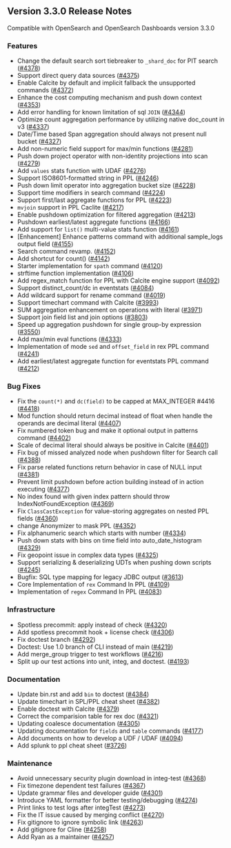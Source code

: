 ## Version 3.3.0 Release Notes

Compatible with OpenSearch and OpenSearch Dashboards version 3.3.0

### Features
* Change the default search sort tiebreaker to `_shard_doc` for PIT search ([#4378](https://github.com/opensearch-project/sql/pull/4378))
* Support direct query data sources ([#4375](https://github.com/opensearch-project/sql/pull/4375))
* Enable Calcite by default and implicit fallback the unsupported commands ([#4372](https://github.com/opensearch-project/sql/pull/4372))
* Enhance the cost computing mechanism and push down context ([#4353](https://github.com/opensearch-project/sql/pull/4353))
* Add error handling for known limitation of sql `JOIN` ([#4344](https://github.com/opensearch-project/sql/pull/4344))
* Optimize count aggregation performance by utilizing native doc_count in v3 ([#4337](https://github.com/opensearch-project/sql/pull/4337))
* Date/Time based Span aggregation should always not present null bucket ([#4327](https://github.com/opensearch-project/sql/pull/4327))
* Add non-numeric field support for max/min functions ([#4281](https://github.com/opensearch-project/sql/pull/4281))
* Push down project operator with non-identity projections into scan ([#4279](https://github.com/opensearch-project/sql/pull/4279))
* Add  `values` stats function with UDAF ([#4276](https://github.com/opensearch-project/sql/pull/4276))
* Support ISO8601-formatted string in PPL ([#4246](https://github.com/opensearch-project/sql/pull/4246))
* Push down limit operator into aggregation bucket size ([#4228](https://github.com/opensearch-project/sql/pull/4228))
* Support time modifiers in search command ([#4224](https://github.com/opensearch-project/sql/pull/4224))
* Support first/last aggregate functions for PPL ([#4223](https://github.com/opensearch-project/sql/pull/4223))
* `mvjoin` support in PPL Caclite ([#4217](https://github.com/opensearch-project/sql/pull/4217))
* Enable pushdown optimization for filtered aggregation ([#4213](https://github.com/opensearch-project/sql/pull/4213))
* Pushdown earliest/latest aggregate functions ([#4166](https://github.com/opensearch-project/sql/pull/4166))
* Add support for `list()` multi-value stats function ([#4161](https://github.com/opensearch-project/sql/pull/4161))
* [Enhancement] Enhance patterns command with additional sample_logs output field ([#4155](https://github.com/opensearch-project/sql/pull/4155))
* Search command revamp. ([#4152](https://github.com/opensearch-project/sql/pull/4152))
* Add shortcut for count() ([#4142](https://github.com/opensearch-project/sql/pull/4142))
* Starter implementation for `spath` command ([#4120](https://github.com/opensearch-project/sql/pull/4120))
* strftime function implementation ([#4106](https://github.com/opensearch-project/sql/pull/4106))
* Add regex_match function for PPL with Calcite engine support ([#4092](https://github.com/opensearch-project/sql/pull/4092))
* Support distinct_count/dc in eventstats ([#4084](https://github.com/opensearch-project/sql/pull/4084))
* Add wildcard support for rename command ([#4019](https://github.com/opensearch-project/sql/pull/4019))
* Support timechart command with Calcite ([#3993](https://github.com/opensearch-project/sql/pull/3993))
* SUM aggregation enhancement on operations with literal ([#3971](https://github.com/opensearch-project/sql/pull/3971))
* Support join field list and join options ([#3803](https://github.com/opensearch-project/sql/pull/3803))
* Speed up aggregation pushdown for single group-by expression ([#3550](https://github.com/opensearch-project/sql/pull/3550))
* Add max/min eval functions ([#4333](https://github.com/opensearch-project/sql/pull/4333))
* Implementation of mode `sed` and `offset_field` in rex PPL command ([#4241](https://github.com/opensearch-project/sql/pull/4241))
* Add earliest/latest aggregate function for eventstats PPL command ([#4212](https://github.com/opensearch-project/sql/pull/4212))

### Bug Fixes
* Fix the `count(*)` and `dc(field)` to be capped at MAX_INTEGER #4416 ([#4418](https://github.com/opensearch-project/sql/pull/4418))
* Mod function should return decimal instead of float when handle the operands are decimal literal ([#4407](https://github.com/opensearch-project/sql/pull/4407))
* Fix numbered token bug and make it optional output in patterns command ([#4402](https://github.com/opensearch-project/sql/pull/4402))
* Scale of decimal literal should always be positive in Calcite ([#4401](https://github.com/opensearch-project/sql/pull/4401))
* Fix bug of missed analyzed node when pushdown filter for Search call ([#4388](https://github.com/opensearch-project/sql/pull/4388))
* Fix parse related functions return behavior in case of NULL input ([#4381](https://github.com/opensearch-project/sql/pull/4381))
* Prevent limit pushdown before action building instead of in action executing ([#4377](https://github.com/opensearch-project/sql/pull/4377))
* No index found with given index pattern should throw IndexNotFoundException ([#4369](https://github.com/opensearch-project/sql/pull/4369))
* Fix `ClassCastException` for value-storing aggregates on nested PPL fields ([#4360](https://github.com/opensearch-project/sql/pull/4360))
* change Anonymizer to mask PPL ([#4352](https://github.com/opensearch-project/sql/pull/4352))
* Fix alphanumeric search which starts with number ([#4334](https://github.com/opensearch-project/sql/pull/4334))
* Push down stats with bins on time field into auto_date_histogram ([#4329](https://github.com/opensearch-project/sql/pull/4329))
* Fix geopoint issue in complex data types ([#4325](https://github.com/opensearch-project/sql/pull/4325))
* Support serializing & deserializing UDTs when pushing down scripts ([#4245](https://github.com/opensearch-project/sql/pull/4245))
* Bugfix: SQL type mapping for legacy JDBC output ([#3613](https://github.com/opensearch-project/sql/pull/3613))
* Core Implementation of `rex` Command In PPL ([#4109](https://github.com/opensearch-project/sql/pull/4109))
* Implementation of `regex` Command In PPL ([#4083](https://github.com/opensearch-project/sql/pull/4083))

### Infrastructure
* Spotless precommit: apply instead of check ([#4320](https://github.com/opensearch-project/sql/pull/4320))
* Add spotless precommit hook + license check ([#4306](https://github.com/opensearch-project/sql/pull/4306))
* Fix doctest branch ([#4292](https://github.com/opensearch-project/sql/pull/4292))
* Doctest: Use 1.0 branch of CLI instead of main ([#4219](https://github.com/opensearch-project/sql/pull/4219))
* Add merge_group trigger to test workflows ([#4216](https://github.com/opensearch-project/sql/pull/4216))
* Split up our test actions into unit, integ, and doctest. ([#4193](https://github.com/opensearch-project/sql/pull/4193))

### Documentation
* Update bin.rst and add `bin` to doctest ([#4384](https://github.com/opensearch-project/sql/pull/4384))
* Update timechart in SPL/PPL cheat sheet ([#4382](https://github.com/opensearch-project/sql/pull/4382))
* Enable doctest with Calcite ([#4379](https://github.com/opensearch-project/sql/pull/4379))
* Correct the comparision table for rex doc ([#4321](https://github.com/opensearch-project/sql/pull/4321))
* Updating coalesce documentation ([#4305](https://github.com/opensearch-project/sql/pull/4305))
* Updating documentation for `fields` and `table` commands ([#4177](https://github.com/opensearch-project/sql/pull/4177))
* Add documents on how to develop a UDF / UDAF ([#4094](https://github.com/opensearch-project/sql/pull/4094))
* Add splunk to ppl cheat sheet ([#3726](https://github.com/opensearch-project/sql/pull/3726))

### Maintenance
* Avoid unnecessary security plugin download in integ-test ([#4368](https://github.com/opensearch-project/sql/pull/4368))
* Fix timezone dependent test failures ([#4367](https://github.com/opensearch-project/sql/pull/4367))
* Update grammar files and developer guide ([#4301](https://github.com/opensearch-project/sql/pull/4301))
* Introduce YAML formatter for better testing/debugging ([#4274](https://github.com/opensearch-project/sql/pull/4274))
* Print links to test logs after integTest ([#4273](https://github.com/opensearch-project/sql/pull/4273))
* Fix the IT issue caused by merging conflict ([#4270](https://github.com/opensearch-project/sql/pull/4270))
* Fix gitignore to ignore symbolic link ([#4263](https://github.com/opensearch-project/sql/pull/4263))
* Add gitignore for Cline ([#4258](https://github.com/opensearch-project/sql/pull/4258))
* Add Ryan as a maintainer ([#4257](https://github.com/opensearch-project/sql/pull/4257))
